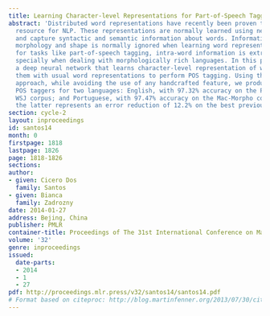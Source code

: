 ```yaml
---
title: Learning Character-level Representations for Part-of-Speech Tagging
abstract: 'Distributed word representations have recently been proven to be an invaluable
  resource for NLP. These representations are normally learned using neural networks
  and capture syntactic and semantic information about words. Information about word
  morphology and shape is normally ignored when learning word representations. However,
  for tasks like part-of-speech tagging, intra-word information is extremely useful,
  specially when dealing with morphologically rich languages. In this paper, we propose
  a deep neural network that learns character-level representation of words and associate
  them with usual word representations to perform POS tagging. Using the proposed
  approach, while avoiding the use of any handcrafted feature, we produce state-of-the-art
  POS taggers for two languages: English, with 97.32% accuracy on the Penn Treebank
  WSJ corpus; and Portuguese, with 97.47% accuracy on the Mac-Morpho corpus, where
  the latter represents an error reduction of 12.2% on the best previous known result.'
section: cycle-2
layout: inproceedings
id: santos14
month: 0
firstpage: 1818
lastpage: 1826
page: 1818-1826
sections: 
author:
- given: Cicero Dos
  family: Santos
- given: Bianca
  family: Zadrozny
date: 2014-01-27
address: Bejing, China
publisher: PMLR
container-title: Proceedings of The 31st International Conference on Machine Learning
volume: '32'
genre: inproceedings
issued:
  date-parts:
  - 2014
  - 1
  - 27
pdf: http://proceedings.mlr.press/v32/santos14/santos14.pdf
# Format based on citeproc: http://blog.martinfenner.org/2013/07/30/citeproc-yaml-for-bibliographies/
---
```

